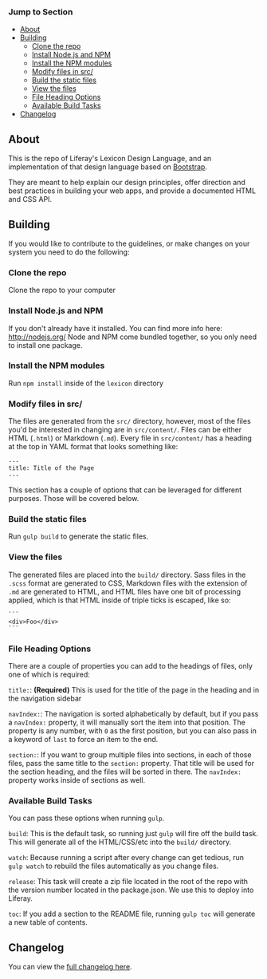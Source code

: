 <!-- START doctoc generated TOC please keep comment here to allow auto update -->
<!-- DON'T EDIT THIS SECTION, INSTEAD RE-RUN doctoc TO UPDATE -->
### Jump to Section

- [About](#about)
- [Building](#building)
  - [Clone the repo](#clone-the-repo)
  - [Install Node.js and NPM](#install-nodejs-and-npm)
  - [Install the NPM modules](#install-the-npm-modules)
  - [Modify files in src/](#modify-files-in-src)
  - [Build the static files](#build-the-static-files)
  - [View the files](#view-the-files)
  - [File Heading Options](#file-heading-options)
  - [Available Build Tasks](#available-build-tasks)
- [Changelog](#changelog)

<!-- END doctoc generated TOC please keep comment here to allow auto update -->

## About
This is the repo of Liferay's Lexicon Design Language, and an implementation of that design language based on [Bootstrap](http://getbootstrap.com).

They are meant to help explain our design principles, offer direction and best practices in building your web apps, and provide a documented HTML and CSS API.

## Building
If you would like to contribute to the guidelines, or make changes on your system you need to do the following:

### Clone the repo
Clone the repo to your computer

### Install Node.js and NPM
If you don't already have it installed. You can find more info here: http://nodejs.org/
Node and NPM come bundled together, so you only need to install one package.

### Install the NPM modules
Run `npm install` inside of the `lexicon` directory

### Modify files in src/
The files are generated from the `src/` directory, however, most of the files you'd be interested in changing are in `src/content/`. Files can be either HTML (`.html`) or Markdown (`.md`).
Every file in `src/content/` has a heading at the top in YAML format that looks something like:


    ---
    title: Title of the Page
    ---

This section has a couple of options that can be leveraged for different purposes. Those will be covered below.

### Build the static files
Run `gulp build` to generate the static files.

### View the files
The generated files are placed into the `build/` directory.
Sass files in the `.scss` format are generated to CSS, Markdown files with the extension of `.md` are generated to HTML, and HTML files have one bit of processing applied, which is that HTML inside of triple ticks is escaped, like so:

    ```
	<div>Foo</div>
    ```

### File Heading Options
There are a couple of properties you can add to the headings of files, only one of which is required:

`title:`: **(Required)** This is used for the title of the page in the heading and in the navigation sidebar

`navIndex:`:  The navigation is sorted alphabetically by default, but if you pass a `navIndex:` property, it will manually sort the item into that position.
The property is any number, with `0` as the first position, but you can also pass in a keyword of `last` to force an item to the end.

`section:`: If you want to group multiple files into sections, in each of those files, pass the same title to the `section:` property. That title will be used for the section heading, and the files will be sorted in there. The `navIndex:` property works inside of sections as well.

### Available Build Tasks
You can pass these options when running `gulp`.

`build`: This is the default task, so running just `gulp` will fire off the build task.
This will generate all of the HTML/CSS/etc into the `build/` directory.

`watch`: Because running a script after every change can get tedious, run `gulp watch` to rebuild the files automatically as you change files.

`release`: This task will create a zip file located in the root of the repo with the version number located in the package.json.
We use this to deploy into Liferay.

`toc`: If you add a section to the README file, running `gulp toc` will generate a new table of contents.

## Changelog

You can view the [full changelog here](CHANGELOG.md).